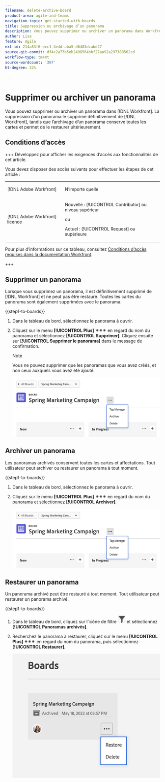 ```yaml
---
filename: delete-archive-board
product-area: agile-and-teams
navigation-topic: get-started-with-boards
title: Suppression ou archivage d’un panorama
description: Vous pouvez supprimer ou archiver un panorama dans Workfront. La suppression d’un panorama le supprime définitivement de Workfront, tandis que l’archivage d’un panorama conserve toutes les cartes et permet de le restaurer ultérieurement.
author: Lisa
feature: Agile
exl-id: 214a83f6-ecc1-4e4d-aba5-d6483dcabd27
source-git-commit: df4c2a73b5eb2498564bbf27aa92a297388562cd
workflow-type: tm+mt
source-wordcount: '307'
ht-degree: 32%

---
```


# Supprimer ou archiver un panorama

Vous pouvez supprimer ou archiver un panorama dans [!DNL Workfront]. La suppression d’un panorama le supprime définitivement de [!DNL Workfront], tandis que l’archivage d’un panorama conserve toutes les cartes et permet de le restaurer ultérieurement.

## Conditions d’accès

+++ Développez pour afficher les exigences d’accès aux fonctionnalités de cet article.

Vous devez disposer des accès suivants pour effectuer les étapes de cet article :

<table style="table-layout:auto"> 
 <col> 
 <col> 
 <tbody> 
  <tr> 
   <td role="rowheader">[!DNL Adobe Workfront]</td> 
   <td> <p>N’importe quelle</p> </td> 
  </tr> 
  <tr> 
   <td role="rowheader">[!DNL Adobe Workfront] licence</td> 
   <td> 
   <p>Nouvelle : [!UICONTROL Contributor] ou niveau supérieur</p> 
   <p>ou</p>
   <p>Actuel : [!UICONTROL Request] ou supérieure</p>
   </td> 
  </tr> 
 </tbody> 
</table>

Pour plus d’informations sur ce tableau, consultez [Conditions d’accès requises dans la documentation Workfront](/help/quicksilver/administration-and-setup/add-users/access-levels-and-object-permissions/access-level-requirements-in-documentation.md).

+++

## Supprimer un panorama

Lorsque vous supprimez un panorama, il est définitivement supprimé de [!DNL Workfront] et ne peut pas être restauré. Toutes les cartes du panorama sont également supprimées avec le panorama.

{{step1-to-boards}}

1. Dans le tableau de bord, sélectionnez le panorama à ouvrir.
1. Cliquez sur le menu **[!UICONTROL Plus]** ![[!UICONTROL Plus de menu]](assets/more-icon-spectrum.png) en regard du nom du panorama et sélectionnez **[!UICONTROL Supprimer]**. Cliquez ensuite sur **[!UICONTROL Supprimer le panorama]** dans le message de confirmation.

   >[!NOTE]
   >
   >Vous ne pouvez supprimer que les panoramas que vous avez créés, et non ceux auxquels vous avez été ajouté.

   ![Menu Plus de panorama](assets/boards-board-more-menu.png)

## Archiver un panorama

Les panoramas archivés conservent toutes les cartes et affectations. Tout utilisateur peut archiver ou restaurer un panorama à tout moment.

{{step1-to-boards}}

1. Dans le tableau de bord, sélectionnez le panorama à ouvrir.
1. Cliquez sur le menu **[!UICONTROL Plus]** ![[!UICONTROL Plus de menu]](assets/more-icon-spectrum.png) en regard du nom du panorama et sélectionnez **[!UICONTROL Archiver]**.

   ![Menu Plus de panorama](assets/boards-board-more-menu.png)

## Restaurer un panorama

Un panorama archivé peut être restauré à tout moment. Tout utilisateur peut restaurer un panorama archivé.

{{step1-to-boards}}

1. Dans le tableau de bord, cliquez sur l’icône de filtre ![Filtrer](assets/filter-icon-spectrum-25x25.png) et sélectionnez **[!UICONTROL Panoramas archivés]**.
1. Recherchez le panorama à restaurer, cliquez sur le menu **[!UICONTROL Plus]** ![Plus menu](assets/more-icon-spectrum.png) en regard du nom du panorama, puis sélectionnez **[!UICONTROL Restaurer]**.

   ![Restaurer le panorama](assets/boards-dashboard-restore.png)
